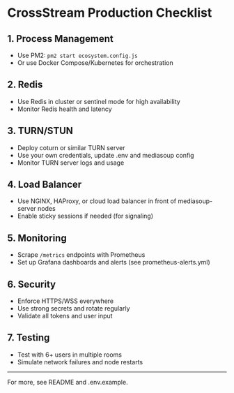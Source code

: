 # CrossStream Production Checklist

## 1. Process Management

- Use PM2: `pm2 start ecosystem.config.js`
- Or use Docker Compose/Kubernetes for orchestration

## 2. Redis

- Use Redis in cluster or sentinel mode for high availability
- Monitor Redis health and latency

## 3. TURN/STUN

- Deploy coturn or similar TURN server
- Use your own credentials, update .env and mediasoup config
- Monitor TURN server logs and usage

## 4. Load Balancer

- Use NGINX, HAProxy, or cloud load balancer in front of mediasoup-server nodes
- Enable sticky sessions if needed (for signaling)

## 5. Monitoring

- Scrape `/metrics` endpoints with Prometheus
- Set up Grafana dashboards and alerts (see prometheus-alerts.yml)

## 6. Security

- Enforce HTTPS/WSS everywhere
- Use strong secrets and rotate regularly
- Validate all tokens and user input

## 7. Testing

- Test with 6+ users in multiple rooms
- Simulate network failures and node restarts

---

For more, see README and .env.example.
